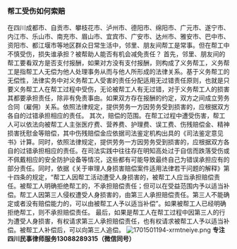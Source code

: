 ### 帮工受伤如何索赔

在四川成都市、自贡市、攀枝花市、泸州市、德阳市、绵阳市、广元市、遂宁市、内江市、乐山市、南充市、眉山市、宜宾市、广安市、达州市、雅安市、巴中市、资阳市、都江堰市等地区群众日常生活中，邻里、朋友间帮工是常事。但在帮工中不慎受伤，损失谁承担？被帮助人能否有机会减免责任？
首先，邻里、朋友间的帮工要看双方是否支付报酬，如果对方没有支付报酬，则构成了义务帮工，义务帮工是指帮工人无偿为他人处理事务从而与他人所形成的法律关系。基于义务帮工的无偿性，法律实务中对义务帮工人受害的责任分配适用无过错责任原则，也就是只要义务帮工人在帮工过程中受伤，无论被帮工人有无过错，对于义务帮工人的损害其都要承担责任，除非有免责事由。如果双方存在报酬的约定，双方之间成立劳务合同（雇佣）关系。依照法律规定，提供劳务一方因劳务受到损害的，应根据双方各自的过错承担相应的责任。
其次，赔偿的范围。在帮工过程中遭受伤害，帮工人可以依法向被帮工人主张医疗费、营养费、护理费、误工费、伤残赔偿金、精神损害抚慰金等赔偿，其中伤残赔偿金应依据司法鉴定机构出具的《司法鉴定意见书》计算。同时，依照法律规定，提供劳务一方因劳务受到损害的，应根据双方各自的过错承担相应的责任。在司法实践中往往存在明知高处过于自信而跌落受伤或不佩戴相应的安全防护设备等情况，这些都有可能导致最终自己为错误承担应有的部分责任。同时，依据《关于审理人身损害赔偿案件适用法律若干问题的解释》第十四条的规定，“帮工人因帮工活动遭受人身损害的，被帮工人应当承担赔偿责任。被帮工人明确拒绝帮工的，不承担赔偿责任；但可以在受益范围内予以适当补偿。帮工人因第三人侵权遭受人身损害的，由第三人承担赔偿责任。第三人不能确定或者没有赔偿能力的，可以由被帮工人予以适当补偿”。如果被帮工人已经明确拒绝帮工，则不承担赔偿责任。
最后，如果是帮工人在帮工过程中因第三人的行为遭受人身损害，有权请求第三人承担赔偿责任，也有权请求被帮工人予以适当补偿。被帮工人补偿后，可以向第三人追偿。
![1701501194-xrmtneiye.png](https://i.p-i.vip/23/20240707-668a3d12064c0.png)
**专注四川民事律师服务13088289315（微信同号）**